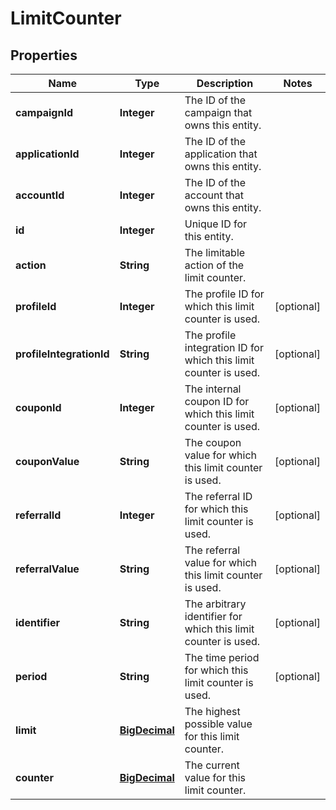 

# LimitCounter


## Properties

Name | Type | Description | Notes
------------ | ------------- | ------------- | -------------
**campaignId** | **Integer** | The ID of the campaign that owns this entity. | 
**applicationId** | **Integer** | The ID of the application that owns this entity. | 
**accountId** | **Integer** | The ID of the account that owns this entity. | 
**id** | **Integer** | Unique ID for this entity. | 
**action** | **String** | The limitable action of the limit counter. | 
**profileId** | **Integer** | The profile ID for which this limit counter is used. |  [optional]
**profileIntegrationId** | **String** | The profile integration ID for which this limit counter is used. |  [optional]
**couponId** | **Integer** | The internal coupon ID for which this limit counter is used. |  [optional]
**couponValue** | **String** | The coupon value for which this limit counter is used. |  [optional]
**referralId** | **Integer** | The referral ID for which this limit counter is used. |  [optional]
**referralValue** | **String** | The referral value for which this limit counter is used. |  [optional]
**identifier** | **String** | The arbitrary identifier for which this limit counter is used. |  [optional]
**period** | **String** | The time period for which this limit counter is used. |  [optional]
**limit** | [**BigDecimal**](BigDecimal.md) | The highest possible value for this limit counter. | 
**counter** | [**BigDecimal**](BigDecimal.md) | The current value for this limit counter. | 



